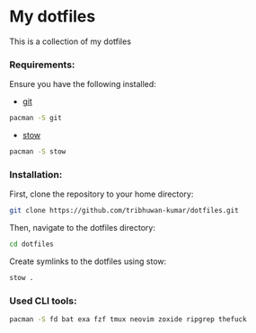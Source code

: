 # My dotfiles
This is a collection of my dotfiles

### Requirements:

Ensure you have the following installed:
- [git](https://git-scm.com/)

```bash
pacman -S git
```

- [stow](https://www.gnu.org/software/stow/)

```bash
pacman -S stow
```

### Installation:

First, clone the repository to your home directory:

```bash
git clone https://github.com/tribhuwan-kumar/dotfiles.git
```

Then, navigate to the dotfiles directory:

```bash
cd dotfiles
```

Create symlinks to the dotfiles using stow:

```bash
stow .
```

### Used CLI tools:
```bash
pacman -S fd bat exa fzf tmux neovim zoxide ripgrep thefuck 
```


